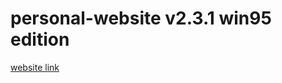 # personal-website v2.3.1 win95 edition

[website link](https://cookie0o.github.io/personal-website/)

